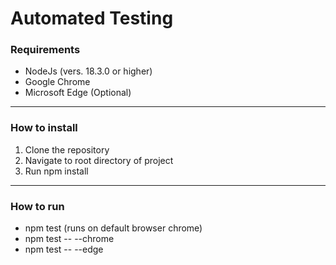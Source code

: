 # Automated Testing

### Requirements
* NodeJs (vers. 18.3.0 or higher)
* Google Chrome
* Microsoft Edge (Optional)

---

### How to install
1. Clone the repository
2. Navigate to root directory of project
3. Run npm install 

---

### How to run
* npm test (runs on default browser chrome)
* npm test -- --chrome
* npm test -- --edge
